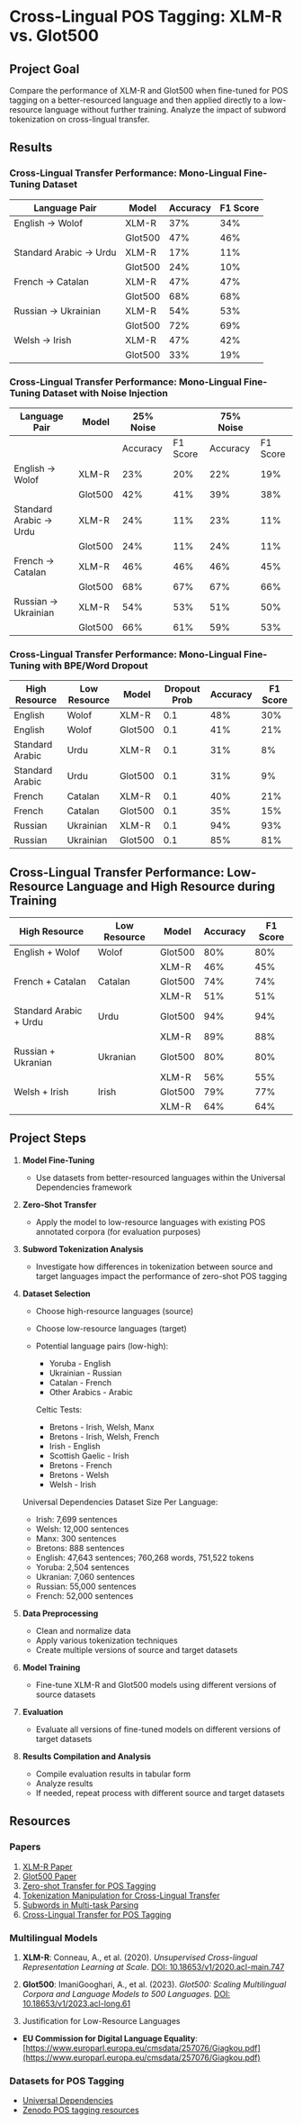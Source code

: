 # Cross-Lingual POS Tagging: XLM-R vs. Glot500

## Project Goal

Compare the performance of XLM-R and Glot500 when fine-tuned for POS tagging on a better-resourced language and then applied directly to a low-resource language without further training. Analyze the impact of subword tokenization on cross-lingual transfer.

## Results

### Cross-Lingual Transfer Performance: Mono-Lingual Fine-Tuning Dataset


| Language Pair | Model | Accuracy | F1 Score |
|--------------|---------|----------|-----------|
| English → Wolof | XLM-R | 37% | 34% |
|                 | Glot500 | 47% | 46% |
| Standard Arabic → Urdu | XLM-R | 17% | 11% |
|                 | Glot500 | 24% | 10% |
| French → Catalan | XLM-R | 47% | 47% |
|                 | Glot500 | 68% | 68% |
| Russian → Ukrainian | XLM-R | 54% | 53% |
|                 | Glot500 | 72% | 69% |
| Welsh → Irish | XLM-R | 47% | 42% |
|                 | Glot500 | 33% | 19% |


### Cross-Lingual Transfer Performance: Mono-Lingual Fine-Tuning Dataset with Noise Injection


| Language Pair | Model | 25% Noise |  | 75% Noise |  |
|--------------|--------|------------|------------|------------|------------|
| | | Accuracy | F1 Score | Accuracy | F1 Score |
| English → Wolof | XLM-R | 23% | 20% | 22% | 19% |
| | Glot500 | 42% | 41% |39% | 38% |
| Standard Arabic → Urdu | XLM-R | 24% | 11% | 23% | 11% |
| | Glot500 | 24% | 11% | 24% | 11% |
| French → Catalan | XLM-R | 46% | 46% | 46% | 45% |
| | Glot500 | 68% | 67% | 67% | 66% |
| Russian → Ukrainian | XLM-R | 54% | 53% | 51% | 50% |
| | Glot500 | 66% | 61% | 59% | 53% |


### Cross-Lingual Transfer Performance: Mono-Lingual Fine-Tuning with BPE/Word Dropout
| High Resource | Low Resource | Model   | Dropout Prob | Accuracy | F1 Score |
|--------------|--------------|---------|----------|----------|-----------|
| English      | Wolof        | XLM-R   |0.1      |   48%        |  30%    |
| English      | Wolof        | Glot500 |0.1      |   41%  | 21%     |
| Standard Arabic | Urdu      | XLM-R   |0.1      | 31%      | 8%      |
| Standard Arabic | Urdu      | Glot500 |0.1        |  31%    |  9%   |
| French       | Catalan      | XLM-R   |0.1      |  40%     |   21%  |
| French       | Catalan      | Glot500 |0.1      | 35%      | 15%      |
| Russian      | Ukrainian    | XLM-R   |0.1         | 94%     | 93%      |
| Russian      | Ukrainian    | Glot500 |0.1         | 85%      | 81%      |

## Cross-Lingual Transfer Performance: Low-Resource Language and High Resource during Training
| High Resource | Low Resource | Model  | Accuracy | F1 Score |
|--------------|--------------|---------|----------|-----------|
| English + Wolof      | Wolof        | Glot500   |   80%        |  80%    |
|                      || XLM-R   |   46%        |  45%    |
| French + Catalan      | Catalan        | Glot500 |   74%  | 74%     |
|                       || XLM-R   | 51%      | 51%      |
| Standard Arabic  + Urdu | Urdu      | Glot500 | 94%      | 94%      |
||| XLM-R   |  89%     |   88%  |
| Russian + Ukranian      | Ukranian      | Glot500   |  80%     |   80%  |
||| XLM-R | 56%      | 55%      |
| Welsh + Irish     | Irish    | Glot500  | 79%      | 77%      | 
||| XLM-R | 64%      | 64%      |

## Project Steps

1. **Model Fine-Tuning**
   - Use datasets from better-resourced languages within the Universal Dependencies framework

2. **Zero-Shot Transfer**
   - Apply the model to low-resource languages with existing POS annotated corpora (for evaluation purposes)

3. **Subword Tokenization Analysis**
   - Investigate how differences in tokenization between source and target languages impact the performance of zero-shot POS tagging

4. **Dataset Selection**
   - Choose high-resource languages (source)
   - Choose low-resource languages (target)
   - Potential language pairs (low-high):
     - Yoruba - English
     - Ukrainian - Russian
     - Catalan - French
     - Other Arabics - Arabic
     
     Celtic Tests:
     - Bretons - Irish, Welsh, Manx
     - Bretons - Irish, Welsh, French
     - Irish - English
     - Scottish Gaelic - Irish
     - Bretons - French
     - Bretons - Welsh
     - Welsh - Irish
   
   Universal Dependencies Dataset Size Per Language:
    - Irish: 7,699 sentences
    - Welsh: 12,000 sentences
    - Manx: 300 sentences
    - Bretons: 888 sentences
    - English: 47,643 sentences; 760,268 words, 751,522 tokens
    - Yoruba: 2,504 sentences
    - Ukranian: 7,060 sentences
    - Russian: 55,000 sentences
    - French: 52,000 sentences

5. **Data Preprocessing**
   - Clean and normalize data
   - Apply various tokenization techniques
   - Create multiple versions of source and target datasets

6. **Model Training**
   - Fine-tune XLM-R and Glot500 models using different versions of source datasets

7. **Evaluation**
   - Evaluate all versions of fine-tuned models on different versions of target datasets

8. **Results Compilation and Analysis**
   - Compile evaluation results in tabular form
   - Analyze results
   - If needed, repeat process with different source and target datasets

## Resources

### Papers

1. [XLM-R Paper](https://arxiv.org/pdf/1911.02116)
2. [Glot500 Paper](https://aclanthology.org/2023.acl-long.61.pdf)
3. [Zero-shot Transfer for POS Tagging](https://hal.science/hal-04381414v1/document)
4. [Tokenization Manipulation for Cross-Lingual Transfer](https://aclanthology.org/2023.vardial-1.5.pdf)
5. [Subwords in Multi-task Parsing](https://aclanthology.org/2024.lrec-main.215.pdf)
6. [Cross-Lingual Transfer for POS Tagging](https://aclanthology.org/2022.acl-long.529.pdf)

### Multilingual Models

1. **XLM-R**: Conneau, A., et al. (2020). *Unsupervised Cross-lingual Representation Learning at Scale*. [DOI: 10.18653/v1/2020.acl-main.747](https://doi.org/10.18653/v1/2020.acl-main.747)

2. **Glot500**: ImaniGooghari, A., et al. (2023). *Glot500: Scaling Multilingual Corpora and Language Models to 500 Languages*. [DOI: 10.18653/v1/2023.acl-long.61](https://doi.org/10.18653/v1/2023.acl-long.61)

3. Justification for Low-Resource Languages
- **EU Commission for Digital Language Equality**: <br>[https://www.europarl.europa.eu/cmsdata/257076/Giagkou.pdf](https://www.europarl.europa.eu/cmsdata/257076/Giagkou.pdf)

### Datasets for POS Tagging

- [Universal Dependencies](https://universaldependencies.org/)
- [Zenodo POS tagging resources](https://zenodo.org/communities/restaure/records?q=&f=subject%3ACorpus&f=subject%3APart-of-speech&l=list&p=1&s=10&sort=newest)
